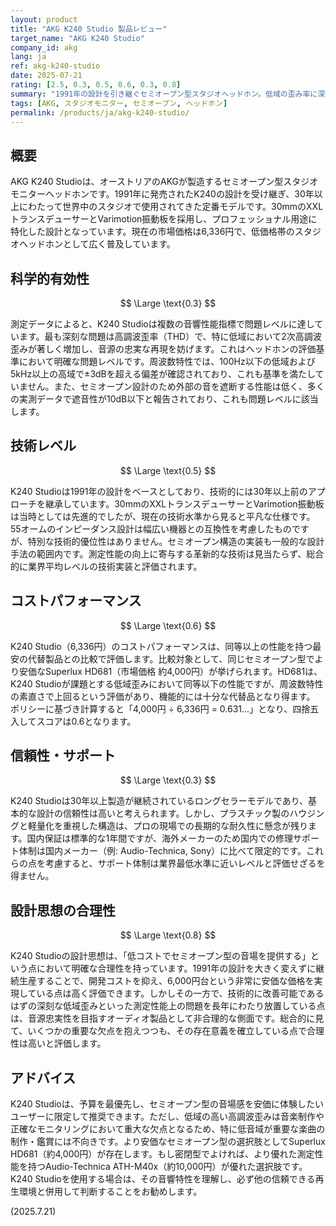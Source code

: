 ```yaml
---
layout: product
title: "AKG K240 Studio 製品レビュー"
target_name: "AKG K240 Studio"
company_id: akg
lang: ja
ref: akg-k240-studio
date: 2025-07-21
rating: [2.5, 0.3, 0.5, 0.6, 0.3, 0.8]
summary: "1991年の設計を引き継ぐセミオープン型スタジオヘッドホン。低域の歪み率に深刻な課題を抱えるが、安価なセミオープン型としての存在価値を持つ。"
tags: [AKG, スタジオモニター, セミオープン, ヘッドホン]
permalink: /products/ja/akg-k240-studio/
---
```

## 概要

AKG K240 Studioは、オーストリアのAKGが製造するセミオープン型スタジオモニターヘッドホンです。1991年に発売されたK240の設計を受け継ぎ、30年以上にわたって世界中のスタジオで使用されてきた定番モデルです。30mmのXXLトランスデューサーとVarimotion振動板を採用し、プロフェッショナル用途に特化した設計となっています。現在の市場価格は6,336円で、低価格帯のスタジオヘッドホンとして広く普及しています。

## 科学的有効性

$$ \Large \text{0.3} $$

測定データによると、K240 Studioは複数の音響性能指標で問題レベルに達しています。最も深刻な問題は高調波歪率（THD）で、特に低域において2次高調波歪みが著しく増加し、音源の忠実な再現を妨げます。これはヘッドホンの評価基準において明確な問題レベルです。周波数特性では、100Hz以下の低域および5kHz以上の高域で±3dBを超える偏差が確認されており、これも基準を満たしていません。また、セミオープン設計のため外部の音を遮断する性能は低く、多くの実測データで遮音性が10dB以下と報告されており、これも問題レベルに該当します。

## 技術レベル

$$ \Large \text{0.5} $$

K240 Studioは1991年の設計をベースとしており、技術的には30年以上前のアプローチを継承しています。30mmのXXLトランスデューサーとVarimotion振動板は当時としては先進的でしたが、現在の技術水準から見ると平凡な仕様です。55オームのインピーダンス設計は幅広い機器との互換性を考慮したものですが、特別な技術的優位性はありません。セミオープン構造の実装も一般的な設計手法の範囲内です。測定性能の向上に寄与する革新的な技術は見当たらず、総合的に業界平均レベルの技術実装と評価されます。

## コストパフォーマンス

$$ \Large \text{0.6} $$

K240 Studio（6,336円）のコストパフォーマンスは、同等以上の性能を持つ最安の代替製品との比較で評価します。比較対象として、同じセミオープン型でより安価なSuperlux HD681（市場価格 約4,000円）が挙げられます。HD681は、K240 Studioが課題とする低域歪みにおいて同等以下の性能ですが、周波数特性の素直さで上回るという評価があり、機能的には十分な代替品となり得ます。
ポリシーに基づき計算すると「4,000円 ÷ 6,336円 = 0.631...」となり、四捨五入してスコアは0.6となります。

## 信頼性・サポート

$$ \Large \text{0.3} $$

K240 Studioは30年以上製造が継続されているロングセラーモデルであり、基本的な設計の信頼性は高いと考えられます。しかし、プラスチック製のハウジングと軽量化を重視した構造は、プロの現場での長期的な耐久性に懸念が残ります。国内保証は標準的な1年間ですが、海外メーカーのため国内での修理サポート体制は国内メーカー（例: Audio-Technica, Sony）に比べて限定的です。これらの点を考慮すると、サポート体制は業界最低水準に近いレベルと評価せざるを得ません。

## 設計思想の合理性

$$ \Large \text{0.8} $$

K240 Studioの設計思想は、「低コストでセミオープン型の音場を提供する」という点において明確な合理性を持っています。1991年の設計を大きく変えずに継続生産することで、開発コストを抑え、6,000円台という非常に安価な価格を実現している点は高く評価できます。しかしその一方で、技術的に改善可能であるはずの深刻な低域歪みといった測定性能上の問題を長年にわたり放置している点は、音源忠実性を目指すオーディオ製品として非合理的な側面です。総合的に見て、いくつかの重要な欠点を抱えつつも、その存在意義を確立している点で合理性は高いと評価します。

## アドバイス

K240 Studioは、予算を最優先し、セミオープン型の音場感を安価に体験したいユーザーに限定して推奨できます。ただし、低域の高い高調波歪みは音楽制作や正確なモニタリングにおいて重大な欠点となるため、特に低音域が重要な楽曲の制作・鑑賞には不向きです。より安価なセミオープン型の選択肢としてSuperlux HD681（約4,000円）が存在します。もし密閉型でよければ、より優れた測定性能を持つAudio-Technica ATH-M40x（約10,000円）が優れた選択肢です。K240 Studioを使用する場合は、その音響特性を理解し、必ず他の信頼できる再生環境と併用して判断することをお勧めします。

(2025.7.21)

